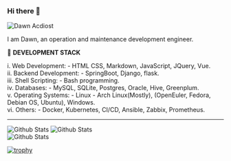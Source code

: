 ### Hi there 👋

![Dawn Acdiost](https://img.shields.io/badge/Dawn%20Acdiost-blue)

<!--
**acdiost/acdiost** is a ✨ _special_ ✨ repository because its `README.md` (this file) appears on your GitHub profile.

Here are some ideas to get you started:

- 🔭 I’m currently working on ...
- 🌱 I’m currently learning ...
- 👯 I’m looking to collaborate on ...
- 🤔 I’m looking for help with ...
- 💬 Ask me about ...
- 📫 How to reach me: ...
- 😄 Pronouns: ...
- ⚡ Fun fact: ...
-->

I am Dawn, an operation and maintenance development engineer.

📙 **DEVELOPMENT STACK**

  i. Web Development: - HTML CSS, Markdown, JavaScript, JQuery, Vue.  
  ii. Backend Development: - SpringBoot, Django, flask.  
  iii. Shell Scripting: - Bash programming.  
  iv. Databases: - MySQL, SQLite, Postgres, Oracle, Hive, Greenplum.  
  v. Operating Systems: - Linux - Arch Linux(Mostly), (OpenEuler, Fedora, Debian OS, Ubuntu), Windows.  
  vi. Others: - Docker, Kubernetes, CI/CD, Ansible, Zabbix, Prometheus.

---

![Github Stats](https://github-readme-stats.vercel.app/api?username=acdiost&theme=light&hide_border=true&include_all_commits=true&count_private=true)
![Github Stats](https://github-readme-streak-stats.herokuapp.com/?user=acdiost&theme=light&hide_border=true&fire=red&sideNums=red)<br/>
![Github Stats](https://github-readme-stats.vercel.app/api/top-langs/?username=acdiost&theme=light&hide_border=false&include_all_commits=true&count_private=true&layout=compact&langs_count=10&include_private=true)

[![trophy](https://github-profile-trophy.vercel.app/?username=acdiost&margin-w=8)](https://github.com/ryo-ma/github-profile-trophy)
